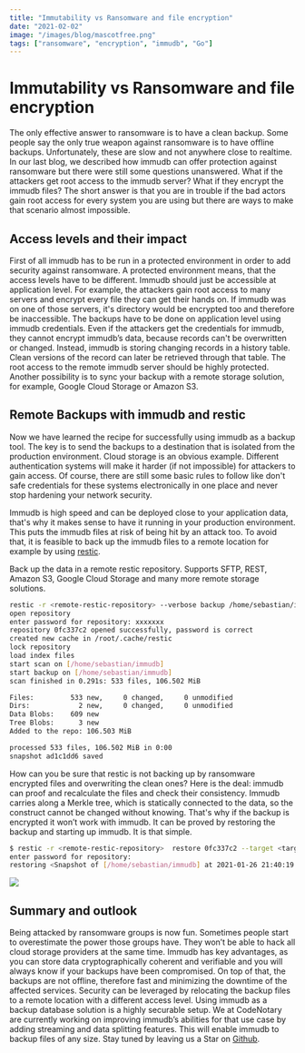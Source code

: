 ```yaml
---
title: "Immutability vs Ransomware and file encryption"
date: "2021-02-02"
image: "/images/blog/mascotfree.png"
tags: ["ransomware", "encryption", "immudb", "Go"]
---
```



# Immutability vs Ransomware and file encryption

The only effective answer to ransomware is to have a clean backup. Some people say the only true weapon against ransomware is to have offline backups. Unfortunately, these are slow and not anywhere close to realtime. In our last blog, we described how immudb can offer protection against ransomware but there were still some questions unanswered. What if the attackers get root access to the immudb server? What if they encrypt the immudb files? The short answer is that you are in trouble if the bad actors gain root access for every system you are using but there are ways to make that scenario almost impossible.

## Access levels and their impact

First of all immudb has to be run in a protected environment in order to add security against 
ransomware. A protected environment means, that the access levels have to be different. Immudb should just be accessible at application level. For example, the attackers gain root access to many servers and encrypt every file they can get their hands on. If immudb was on one of those servers, it's directory would be encrypted too and therefore be inaccessible. The backups have to be done on application level using immudb credentials. Even if the attackers get the credentials for immudb, they cannot encrypt immudb’s data, because records can't be overwritten or changed. Instead, immudb is storing changing records in a history table. Clean versions of the record can later be retrieved through that table. The root access to the remote immudb server should be highly protected. Another possibility is to sync your backup with a remote storage solution, for example, Google Cloud Storage or Amazon S3. 

## Remote Backups with immudb and restic

Now we have learned the recipe for successfully using immudb as a backup tool. The key is to send the backups to a destination that is isolated from the production environment. Cloud storage is an obvious example. Different authentication systems will make it harder (if not impossible) for attackers to gain access. Of course, there are still some basic rules to follow like don't safe credentials for these systems electronically in one place and never stop hardening your network security. 

Immudb is high speed and can be deployed close to your application data, that's why it makes sense to have it running in your production environment. This puts the immudb files at risk of being hit by an attack too. To avoid that, it is feasible to back up the immudb files to a remote location for example by using [restic](https://restic.readthedocs.io/en/latest/index.html). 

Back up the data in a remote restic repository. Supports SFTP, REST, Amazon S3, Google Cloud Storage and many more remote storage solutions.

```bash
restic -r <remote-restic-repository> --verbose backup /home/sebastian/immudb
open repository
enter password for repository: xxxxxxx
repository 0fc337c2 opened successfully, password is correct
created new cache in /root/.cache/restic
lock repository
load index files
start scan on [/home/sebastian/immudb]
start backup on [/home/sebastian/immudb]
scan finished in 0.291s: 533 files, 106.502 MiB

Files:         533 new,     0 changed,     0 unmodified
Dirs:            2 new,     0 changed,     0 unmodified
Data Blobs:    609 new
Tree Blobs:      3 new
Added to the repo: 106.503 MiB

processed 533 files, 106.502 MiB in 0:00
snapshot ad1c1dd6 saved

```
How can you be sure that restic is not backing up by ransomware encrypted files and overwriting the clean ones? Here is the deal: immudb can proof and recalculate the files and check their consistency. Immudb carries along a Merkle tree, which is statically connected to the data, so the construct cannot be changed without knowing. That's why if the backup is encrypted it won’t work with immudb. It can be proved by restoring the backup and starting up immudb. It is that simple.

```bash
$ restic -r <remote-restic-repository>  restore 0fc337c2 --target <target-directory> 
enter password for repository:
restoring <Snapshot of [/home/sebastian/immudb] at 2021-01-26 21:40:19.884408621 +0200 CEST> to <target-directory>
```

<img src="/images/blog/immudbrestic.png">


## Summary and outlook
Being attacked by ransomware groups is now fun. Sometimes people start to overestimate the power those groups have. They won’t be able to hack all cloud storage providers at the same time. Immudb has key advantages, as you can store data cryptographically coherent and verifiable and you will always know if your backups have been compromised. On top of that, the backups are not offline, therefore fast and minimizing the downtime of the affected services. Security can be leveraged by relocating the backup files to a remote location with a different access level. Using immudb as a backup database solution is a highly securable setup. We at CodeNotary are currently working on improving immudb’s abilities for that use case by adding streaming and data splitting features. This will enable immudb to backup files of any size. Stay tuned by leaving us a Star on [Github](https://github.com/codenotary/immudb).

